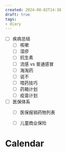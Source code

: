 ```yaml
---
created: 2024-08-02T14:38
draft: true
tags:
- diary
---
```


- [ ] 疾病总结
	- [ ] 咳嗽
	- [ ] 湿疹
	- [ ] 抗生素
	- [ ] 流感 vs 普通感冒
	- [ ] 海淘药
	- [ ] 说不
	- [ ] 喂药技巧
	- [ ] 药箱计划
	- [ ] 疫苗计划
- [ ] 医保体系
	- [ ] 医保报销药物列表
	- [ ] 儿童商业保险




# Calendar

